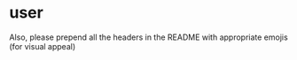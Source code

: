 
user
========================================
Also, please prepend all the headers in the README with appropriate emojis (for visual appeal)
